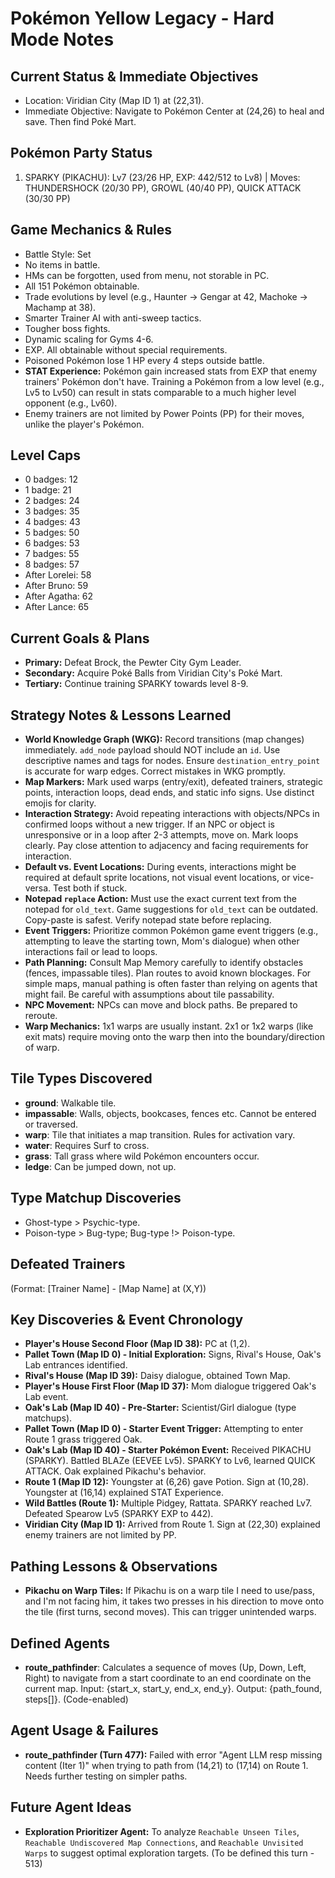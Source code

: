 # Pokémon Yellow Legacy - Hard Mode Notes

## Current Status & Immediate Objectives
- Location: Viridian City (Map ID 1) at (22,31).
- Immediate Objective: Navigate to Pokémon Center at (24,26) to heal and save. Then find Poké Mart.

## Pokémon Party Status
1. SPARKY (PIKACHU): Lv7 (23/26 HP, EXP: 442/512 to Lv8) | Moves: THUNDERSHOCK (20/30 PP), GROWL (40/40 PP), QUICK ATTACK (30/30 PP)

## Game Mechanics & Rules
- Battle Style: Set
- No items in battle.
- HMs can be forgotten, used from menu, not storable in PC.
- All 151 Pokémon obtainable.
- Trade evolutions by level (e.g., Haunter -> Gengar at 42, Machoke -> Machamp at 38).
- Smarter Trainer AI with anti-sweep tactics.
- Tougher boss fights.
- Dynamic scaling for Gyms 4-6.
- EXP. All obtainable without special requirements.
- Poisoned Pokémon lose 1 HP every 4 steps outside battle.
- **STAT Experience:** Pokémon gain increased stats from EXP that enemy trainers' Pokémon don't have. Training a Pokémon from a low level (e.g., Lv5 to Lv50) can result in stats comparable to a much higher level opponent (e.g., Lv60).
- Enemy trainers are not limited by Power Points (PP) for their moves, unlike the player's Pokémon.

## Level Caps
- 0 badges: 12
- 1 badge: 21
- 2 badges: 24
- 3 badges: 35
- 4 badges: 43
- 5 badges: 50
- 6 badges: 53
- 7 badges: 55
- 8 badges: 57
- After Lorelei: 58
- After Bruno: 59
- After Agatha: 62
- After Lance: 65

## Current Goals & Plans
- **Primary:** Defeat Brock, the Pewter City Gym Leader.
- **Secondary:** Acquire Poké Balls from Viridian City's Poké Mart.
- **Tertiary:** Continue training SPARKY towards level 8-9.

## Strategy Notes & Lessons Learned
- **World Knowledge Graph (WKG):** Record transitions (map changes) immediately. `add_node` payload should NOT include an `id`. Use descriptive names and tags for nodes. Ensure `destination_entry_point` is accurate for warp edges. Correct mistakes in WKG promptly.
- **Map Markers:** Mark used warps (entry/exit), defeated trainers, strategic points, interaction loops, dead ends, and static info signs. Use distinct emojis for clarity.
- **Interaction Strategy:** Avoid repeating interactions with objects/NPCs in confirmed loops without a new trigger. If an NPC or object is unresponsive or in a loop after 2-3 attempts, move on. Mark loops clearly. Pay close attention to adjacency and facing requirements for interaction.
- **Default vs. Event Locations:** During events, interactions might be required at default sprite locations, not visual event locations, or vice-versa. Test both if stuck.
- **Notepad `replace` Action:** Must use the exact current text from the notepad for `old_text`. Game suggestions for `old_text` can be outdated. Copy-paste is safest. Verify notepad state before replacing.
- **Event Triggers:** Prioritize common Pokémon game event triggers (e.g., attempting to leave the starting town, Mom's dialogue) when other interactions fail or lead to loops.
- **Path Planning:** Consult Map Memory carefully to identify obstacles (fences, impassable tiles). Plan routes to avoid known blockages. For simple maps, manual pathing is often faster than relying on agents that might fail. Be careful with assumptions about tile passability.
- **NPC Movement:** NPCs can move and block paths. Be prepared to reroute.
- **Warp Mechanics:** 1x1 warps are usually instant. 2x1 or 1x2 warps (like exit mats) require moving onto the warp then into the boundary/direction of warp.

## Tile Types Discovered
- **ground**: Walkable tile.
- **impassable**: Walls, objects, bookcases, fences etc. Cannot be entered or traversed.
- **warp**: Tile that initiates a map transition. Rules for activation vary.
- **water**: Requires Surf to cross.
- **grass**: Tall grass where wild Pokémon encounters occur.
- **ledge**: Can be jumped down, not up.

## Type Matchup Discoveries
- Ghost-type > Psychic-type.
- Poison-type > Bug-type; Bug-type !> Poison-type.

## Defeated Trainers
(Format: [Trainer Name] - [Map Name] at (X,Y))

## Key Discoveries & Event Chronology
- **Player's House Second Floor (Map ID 38):** PC at (1,2).
- **Pallet Town (Map ID 0) - Initial Exploration:** Signs, Rival's House, Oak's Lab entrances identified.
- **Rival's House (Map ID 39):** Daisy dialogue, obtained Town Map.
- **Player's House First Floor (Map ID 37):** Mom dialogue triggered Oak's Lab event.
- **Oak's Lab (Map ID 40) - Pre-Starter:** Scientist/Girl dialogue (type matchups).
- **Pallet Town (Map ID 0) - Starter Event Trigger:** Attempting to enter Route 1 grass triggered Oak.
- **Oak's Lab (Map ID 40) - Starter Pokémon Event:** Received PIKACHU (SPARKY). Battled BLAZe (EEVEE Lv5). SPARKY to Lv6, learned QUICK ATTACK. Oak explained Pikachu's behavior.
- **Route 1 (Map ID 12):** Youngster at (6,26) gave Potion. Sign at (10,28). Youngster at (16,14) explained STAT Experience.
- **Wild Battles (Route 1):** Multiple Pidgey, Rattata. SPARKY reached Lv7. Defeated Spearow Lv5 (SPARKY EXP to 442).
- **Viridian City (Map ID 1):** Arrived from Route 1. Sign at (22,30) explained enemy trainers are not limited by PP.

## Pathing Lessons & Observations
- **Pikachu on Warp Tiles:** If Pikachu is on a warp tile I need to use/pass, and I'm not facing him, it takes two presses in his direction to move onto the tile (first turns, second moves). This can trigger unintended warps.

## Defined Agents
- **route_pathfinder**: Calculates a sequence of moves (Up, Down, Left, Right) to navigate from a start coordinate to an end coordinate on the current map. Input: {start_x, start_y, end_x, end_y}. Output: {path_found, steps[]}. (Code-enabled)

## Agent Usage & Failures
- **route_pathfinder (Turn 477):** Failed with error "Agent LLM resp missing content (Iter 1)" when trying to path from (14,21) to (17,14) on Route 1. Needs further testing on simpler paths.

## Future Agent Ideas
- **Exploration Prioritizer Agent:** To analyze `Reachable Unseen Tiles`, `Reachable Undiscovered Map Connections`, and `Reachable Unvisited Warps` to suggest optimal exploration targets. (To be defined this turn - 513)